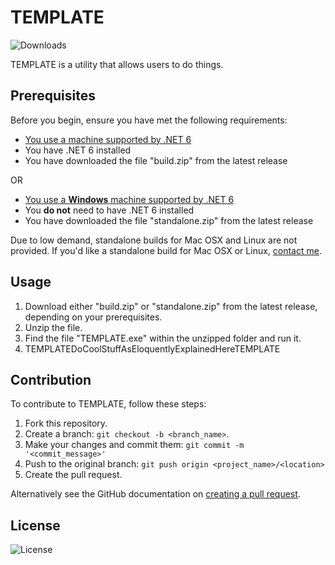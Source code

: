 # TEMPLATE
![Downloads](https://img.shields.io/github/downloads/winggar/TEMPLATE/total?style=for-the-badge)

TEMPLATE is a utility that allows users to do things.

## Prerequisites

Before you begin, ensure you have met the following requirements:
- [You use a machine supported by .NET 6](https://github.com/dotnet/core/blob/main/release-notes/6.0/supported-os.md)
- You have .NET 6 installed
- You have downloaded the file "build.zip" from the latest release

OR

- [You use a **Windows** machine supported by .NET 6](https://github.com/dotnet/core/blob/main/release-notes/6.0/supported-os.md)
- You **do not** need to have .NET 6 installed
- You have downloaded the file "standalone.zip" from the latest release

Due to low demand, standalone builds for Mac OSX and Linux are not provided. If you'd like a standalone build for Mac OSX or Linux, [contact me](mailto:winggar1228@gmail.com).

## Usage

1. Download either "build.zip" or "standalone.zip" from the latest release, depending on your prerequisites.
2. Unzip the file.
3. Find the file "TEMPLATE.exe" within the unzipped folder and run it.
4. TEMPLATEDoCoolStuffAsEloquentlyExplainedHereTEMPLATE

## Contribution
To contribute to TEMPLATE, follow these steps:

1. Fork this repository.
2. Create a branch: `git checkout -b <branch_name>`.
3. Make your changes and commit them: `git commit -m '<commit_message>'`
4. Push to the original branch: `git push origin <project_name>/<location>`
5. Create the pull request.

Alternatively see the GitHub documentation on [creating a pull request](https://help.github.com/en/github/collaborating-with-issues-and-pull-requests/creating-a-pull-request).

## License

![License](https://img.shields.io/github/license/winggar/TEMPLATE?style=for-the-badge)
